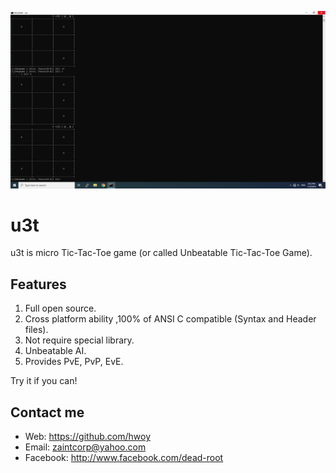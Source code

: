 ![](https://raw.githubusercontent.com/hwoy/u-tic-tac-toe/master/res/pic1.png?raw=true)

# u3t

u3t is micro Tic-Tac-Toe game (or called Unbeatable Tic-Tac-Toe Game).

## Features

1. Full open source.
2. Cross platform ability ,100% of ANSI C compatible (Syntax and Header files).
3. Not require special library.
4. Unbeatable AI.
5. Provides PvE, PvP, EvE.

Try it if you can!

## Contact me

- Web: <https://github.com/hwoy>
- Email: zaintcorp@yahoo.com
- Facebook: <http://www.facebook.com/dead-root>
